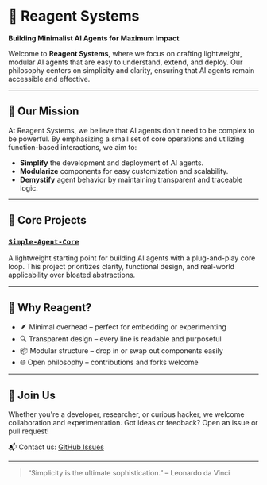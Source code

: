 # 🧠 Reagent Systems

**Building Minimalist AI Agents for Maximum Impact**

Welcome to **Reagent Systems**, where we focus on crafting lightweight, modular AI agents that are easy to understand, extend, and deploy. Our philosophy centers on simplicity and clarity, ensuring that AI agents remain accessible and effective.

---

## 🚀 Our Mission

At Reagent Systems, we believe that AI agents don't need to be complex to be powerful. By emphasizing a small set of core operations and utilizing function-based interactions, we aim to:

- **Simplify** the development and deployment of AI agents.
- **Modularize** components for easy customization and scalability.
- **Demystify** agent behavior by maintaining transparent and traceable logic.

---

## 🔧 Core Projects

### [`Simple-Agent-Core`](https://github.com/reagent-systems/Simple-Agent-Core)

A lightweight starting point for building AI agents with a plug-and-play core loop. This project prioritizes clarity, functional design, and real-world applicability over bloated abstractions.

---

## 🧩 Why Reagent?

- 🪶 Minimal overhead – perfect for embedding or experimenting
- 🔍 Transparent design – every line is readable and purposeful
- 📦 Modular structure – drop in or swap out components easily
- 🌐 Open philosophy – contributions and forks welcome

---

## 🤝 Join Us

Whether you're a developer, researcher, or curious hacker, we welcome collaboration and experimentation. Got ideas or feedback? Open an issue or pull request!

📬 Contact us: [GitHub Issues](https://github.com/reagent-systems/Simple-Agent-Core/issues)

---

> “Simplicity is the ultimate sophistication.” – Leonardo da Vinci
